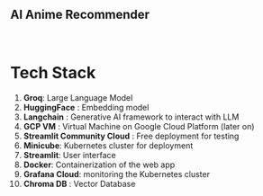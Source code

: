 ## AI Anime Recommender
<br>

# Tech Stack
1. **Groq**: Large Language Model
2. **HuggingFace** : Embedding model
3. **Langchain** : Generative AI framework to interact with LLM
4. **GCP VM** : Virtual Machine on Google Cloud Platform (later on)
5. **Streamlit Community Cloud** : Free deployment for testing
6. **Minicube**: Kubernetes cluster for deployment
7. **Streamlit**: User interface
8. **Docker**: Containerization of the web app
9. **Grafana Cloud**: monitoring the Kubernetes cluster
10. **Chroma DB** : Vector Database

<br>



